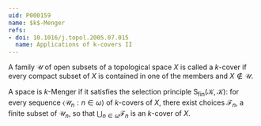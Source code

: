 ```yaml
---
uid: P000159
name: $k$-Menger
refs:
- doi: 10.1016/j.topol.2005.07.015
  name: Applications of k-covers II
---
```

A family $\mathcal U$ of open subsets of a topological space $X$ is called a $k$-cover if every compact subset of $X$ is contained in one of the members and $X \not\in \mathcal U$.

A space is $k$-Menger if it satisfies the selection principle $\mathsf S_{\mathrm{fin}}(\mathcal K,\mathcal K)$: for every sequence $\langle \mathscr U_n : n \in \omega \rangle$ of $k$-covers of $X$, there exist choices $\mathcal F_n$, a finite subset of $\mathscr U_n$, so that $\bigcup_{n\in\omega} \mathcal F_n$ is an $k$-cover of $X$.